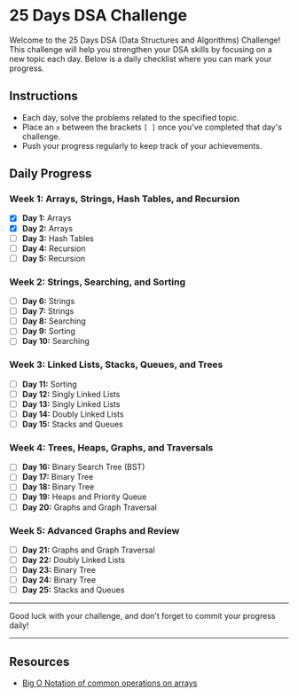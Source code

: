 # 25 Days DSA Challenge

Welcome to the 25 Days DSA (Data Structures and Algorithms) Challenge! This challenge will help you strengthen your DSA skills by focusing on a new topic each day. Below is a daily checklist where you can mark your progress.

## Instructions

- Each day, solve the problems related to the specified topic.
- Place an `x` between the brackets `[ ]` once you've completed that day's challenge.
- Push your progress regularly to keep track of your achievements.

## Daily Progress

### Week 1: Arrays, Strings, Hash Tables, and Recursion

- [x] **Day 1:** Arrays
- [x] **Day 2:** Arrays
- [ ] **Day 3:** Hash Tables
- [ ] **Day 4:** Recursion
- [ ] **Day 5:** Recursion

### Week 2: Strings, Searching, and Sorting

- [ ] **Day 6:** Strings
- [ ] **Day 7:** Strings
- [ ] **Day 8:** Searching
- [ ] **Day 9:** Sorting
- [ ] **Day 10:** Searching

### Week 3: Linked Lists, Stacks, Queues, and Trees

- [ ] **Day 11:** Sorting
- [ ] **Day 12:** Singly Linked Lists
- [ ] **Day 13:** Singly Linked Lists
- [ ] **Day 14:** Doubly Linked Lists
- [ ] **Day 15:** Stacks and Queues

### Week 4: Trees, Heaps, Graphs, and Traversals

- [ ] **Day 16:** Binary Search Tree (BST)
- [ ] **Day 17:** Binary Tree
- [ ] **Day 18:** Binary Tree
- [ ] **Day 19:** Heaps and Priority Queue
- [ ] **Day 20:** Graphs and Graph Traversal

### Week 5: Advanced Graphs and Review

- [ ] **Day 21:** Graphs and Graph Traversal
- [ ] **Day 22:** Doubly Linked Lists
- [ ] **Day 23:** Binary Tree
- [ ] **Day 24:** Binary Tree
- [ ] **Day 25:** Stacks and Queues

---

Good luck with your challenge, and don't forget to commit your progress daily!

---

## Resources

- [Big O Notation of common operations on arrays](./Section_1:_Day_1:_Arrays_Data_Structures_and_Algorithms/DS_arrays.md)




